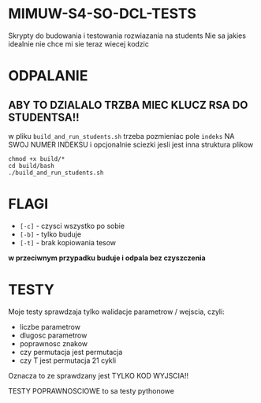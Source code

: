 # MIMUW-S4-SO-DCL-TESTS
Skrypty do budowania i testowania rozwiazania na students
Nie sa jakies idealnie nie chce mi sie teraz wiecej kodzic

# ODPALANIE
## ABY TO DZIALALO TRZBA MIEC KLUCZ RSA DO STUDENTSA!!

w pliku `build_and_run_students.sh` trzeba pozmieniac pole `indeks` NA SWOJ NUMER INDEKSU i opcjonalnie sciezki jesli jest inna struktura plikow

```
chmod +x build/*
cd build/bash
./build_and_run_students.sh
```

# FLAGI
- `[-c]` - czysci wszystko po sobie
- `[-b]` - tylko buduje
- `[-t]` - brak kopiowania tesow

<b>w przeciwnym przypadku buduje i odpala bez czyszczenia</b>

# TESTY

Moje testy sprawdzaja tylko walidacje parametrow / wejscia, czyli:
- liczbe parametrow
- dlugosc parametrow
- poprawnosc znakow
- czy permutacja jest permutacja 
- czy T jest permutacja 21 cykli

Oznacza to ze sprawdzany jest TYLKO KOD WYJSCIA!!

TESTY POPRAWNOSCIOWE to sa testy pythonowe
